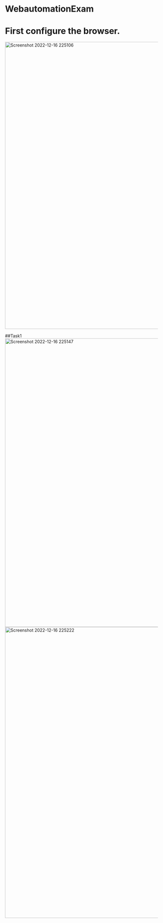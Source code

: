 #   WebautomationExam
#   First configure the browser.
   <img width="947" alt="Screenshot 2022-12-16 225106" src="https://user-images.githubusercontent.com/32101980/208150161-56d90a87-5f81-47ad-8c41-8584b5875a4d.png">

##Task1
     <img width="952" alt="Screenshot 2022-12-16 225147" src="https://user-images.githubusercontent.com/32101980/208150364-850d23f5-fa2a-4d70-b427-3bbf1c548999.png">
    <img width="960" alt="Screenshot 2022-12-16 225222" src="https://user-images.githubusercontent.com/32101980/208150375-f8e97132-0976-4f67-94b0-c4cff3e5e8e6.png">



